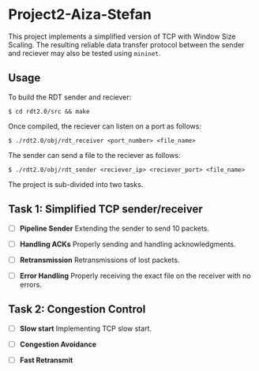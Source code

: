 # Project2-Aiza-Stefan
This project implements a simplified version of TCP with Window Size Scaling. The resulting reliable data transfer protocol between the sender and reciever may also be tested using `mininet`.

Usage
---
To build the RDT sender and reciever:
```
$ cd rdt2.0/src && make
```
Once compiled, the reciever can listen on a port as follows:
```
$ ./rdt2.0/obj/rdt_receiver <port_number> <file_name>
```
The sender can send a file to the reciever as follows:
```
$ ./rdt2.0/obj/rdt_sender <reciever_ip> <reciever_port> <file_name>
```

The project is sub-divided into two tasks.

Task 1: Simplified TCP sender/receiver
---
- [ ] **Pipeline Sender** Extending the sender to send 10 packets.

- [ ] **Handling ACKs** Properly sending and handling acknowledgments.

- [ ] **Retransmission** Retransmissions of lost packets.

- [ ] **Error Handling** Properly receiving the exact file on the receiver with no errors.


Task 2: Congestion Control
---

- [ ] **Slow start** Implementing TCP slow start.

- [ ] **Congestion Avoidance** 

- [ ] **Fast Retransmit** 
